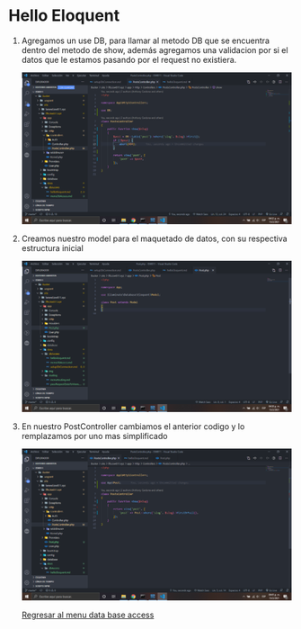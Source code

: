 # Hello Eloquent

1. Agregamos un use DB, para llamar al metodo DB que se encuentra dentro del metodo de show, además agregamos una validacion por si el datos que le estamos pasando por el request no existiera.

    ![alt](../img/23.png "Hello Eloquent")

2. Creamos nuestro model para el maquetado de datos, con su respectiva estructura inicial

    ![alt](../img/24.png "Hello Eloquent")

3. En nuestro PostController cambiamos el anterior codigo y lo remplazamos por uno mas simplificado

    ![alt](../img/25.png "Hello Eloquent")

    [Regresar al menu data base access](./menuDbAccess.md)
